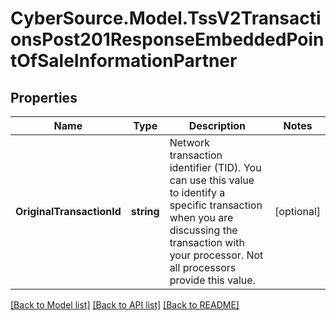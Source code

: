 # CyberSource.Model.TssV2TransactionsPost201ResponseEmbeddedPointOfSaleInformationPartner
## Properties

Name | Type | Description | Notes
------------ | ------------- | ------------- | -------------
**OriginalTransactionId** | **string** | Network transaction identifier (TID). You can use this value to identify a specific transaction when you are discussing the transaction with your processor. Not all processors provide this  value.  | [optional] 

[[Back to Model list]](../README.md#documentation-for-models) [[Back to API list]](../README.md#documentation-for-api-endpoints) [[Back to README]](../README.md)

